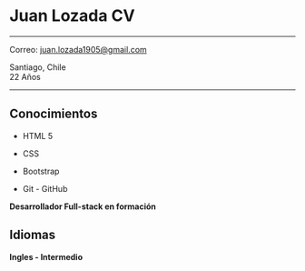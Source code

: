 Juan Lozada CV
============

-------------------     ----------------------------
Correo:                     juan.lozada1905@gmail.com

Santiago, Chile                              
22 Años
-------------------     ----------------------------

Conocimientos
---------

- HTML 5 

- CSS 

- Bootstrap

- Git - GitHub


**Desarrollador Full-stack en formación**

Idiomas
--------------------

**Ingles - Intermedio**
